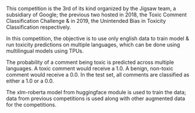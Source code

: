 This competition is the 3rd of its kind  organized by the Jigsaw team, a subsidiary of Google; 
the previous two hosted in 2018, the Toxic Comment Classification Challenge & in 2019, the Unintended Bias in Toxicity Classification respectively.  

In this competition, the objective is to use only english data to train model & run toxicity predictions on multiple languages, which can be done using multilingual models using TPUs.  

The probability of a comment being toxic is predicted across multiple languages. A toxic comment would receive a 1.0. A benign, non-toxic comment would receive a 0.0. In the test set, all comments are classified as either a 1.0 or a 0.0.

The xlm-roberta model from huggingface module is used to train the data; data from previous competitions is used along with other augmented data for the competitions.

